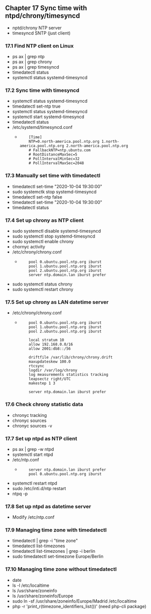 ## Chapter 17 Sync time with ntpd/chrony/timesyncd
* nptd/chrony NTP server
* timesyncd SNTP (just client)
### 17.1 Find NTP client on Linux
* ps ax | grep ntp
* ps ax | grep chrony
* ps ax | grep timesyncd
* timedatectl status
* systemctl status systemd-timesyncd
### 17.2 Sync time with timesyncd
* systemctl status systemd-timesyncd
* timedatectl set-ntp true
* systemctl status systemd-timesyncd
* systemctl start systemd-timesyncd
* timedatectl status
* /etc/systemd/timesyncd.conf
  * ```
        [Time]
        NTP=0.north-america.pool.ntp.org 1.north-america.pool.ntp.org 2.north-america.pool.ntp.org
        # FallbackNTP=ntp.ubuntu.com
        # RootDistanceMaxSec=5
        # PollIntervalMinSec=32
        # PollIntervalMaxSec=2048
### 17.3 Manually set time with timedatectl
* timedatectl set-time "2020-10-04 19:30:00"
* sudo systemctk stop systemd-timesyncd
* timedatectl set-ntp false
* timedatectl set-time "2020-10-04 19:30:00"
* timedatectl status
### 17.4 Set up chrony as NTP client
* sudo systemctl disable systemd-timesyncd
* sudo systemctl stop systemd-timesyncd
* sudo systemctl enable chrony
* chornyc activity
* /etc/chrony/chrony.conf
  * ```
        pool 0.ubuntu.pool.ntp.org iburst
        pool 1.ubuntu.pool.ntp.org iburst
        pool 2.ubuntu.pool.ntp.org iburst
        server ntp.domain.lan iburst prefer
* sudo systemctl status chrony
* sudo systemctl restart chrony
### 17.5 Set up chrony as LAN datetime server
* /etc/chrony/chrony.conf
  * ```
        pool 0.ubuntu.pool.ntp.org iburst
        pool 1.ubuntu.pool.ntp.org iburst
        pool 2.ubuntu.pool.ntp.org iburst
        
        local stratum 10
        allow 192.168.0.0/16
        allow 2001:db8::/56

        driftfile /var/lib/chrony/chrony.drift
        maxupdateskew 100.0
        rtcsync
        logdir /var/log/chrony
        log measurements statistics tracking
        leapsectz right/UTC
        makestep 1 3

        server ntp.domain.lan iburst prefer
### 17.6 Check chrony statistic data
* chronyc tracking
* chronyc sources
* chronyc sources -v
### 17.7 Set up ntpd as NTP client
* ps ax | grep -w ntpd
* systemctl start ntpd
* /etc/ntp.conf
  * ```
        server ntp.domain.lan iburst prefer
        pool 0.ubuntu.pool.ntp.org iburst
* systemctl restart ntpd
* sudo /etc/inti.d/ntp restart
* ntpq -p
### 17.8 Set up ntpd as datetime server
* Modify /etc/ntp.conf
### 17.9 Managing time zone with timedatectl
* timedatectl | grep -i "time zone"
* timedatectl list-timezones
* timedatectl list-timezones | grep -i berlin
* sudo timedatectl set-timezone Europe/Berlin
### 17.10 Managing time zone without timedatectl
* date
* ls -l /etc/localtime
* ls /usr/share/zoneinfo
* ls /usr/share/zoneinfo/Europe
* sudo ln -sf /usr/share/zoneinfo/Europe/Madrid /etc/localtime
* php -r 'print_r(timezone_identifiers_list())' (need php-cli package)